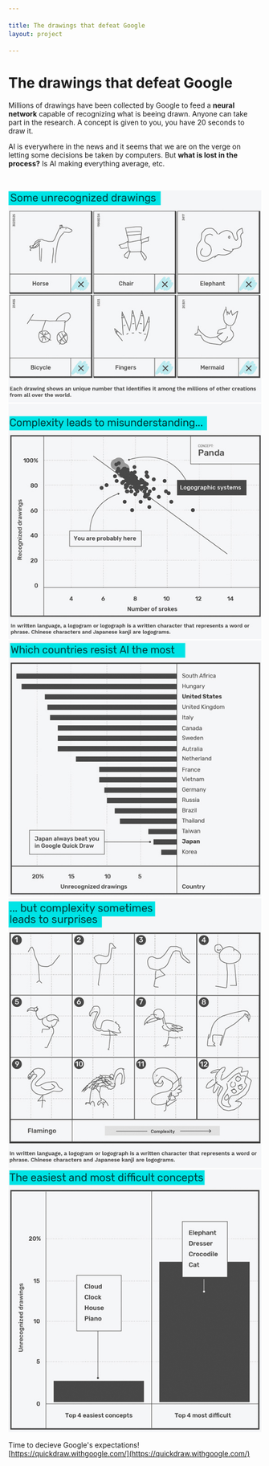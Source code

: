 ```yaml
---

title: The drawings that defeat Google
layout: project

---
```


# The drawings that defeat Google
Millions of drawings have been collected by Google to feed a **neural network** capable of recognizing what is beeing drawn. Anyone can take part in the research. A concept is given to you, you have 20 seconds to draw it.

AI is everywhere in the news and it seems that we are on the verge on letting some decisions be taken by computers. But **what is lost in the process?** Is AI making everything average, etc.
  
<br/>

![](output_G1.jpg)
![](output_G2.jpg)
![](output_G3.jpg)
![](output_G4.jpg)
![](output_G5.jpg)

Time to decieve Google's expectations!
[https://quickdraw.withgoogle.com/](https://quickdraw.withgoogle.com/)